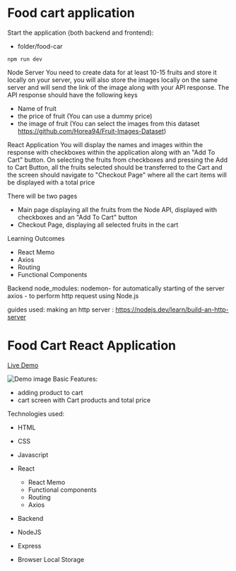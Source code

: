 # Food cart application

Start the application (both backend and frontend):
- folder/food-car
```
npm run dev
```

Node Server
You need to create data for at least 10-15 fruits and store it locally on your server, you will also store the images locally on the same server and will send the link of the image along with your API response. The API response should have the following keys

- Name of fruit
- the price of fruit (You can use a dummy price)
- the image of fruit (You can select the images from this dataset https://github.com/Horea94/Fruit-Images-Dataset)

React Application
You will display the names and images within the response with checkboxes within the application along with an "Add To Cart" button. On selecting the fruits from checkboxes and pressing the Add to Cart Button, all the fruits selected should be transferred to the Cart and the screen should navigate to "Checkout Page" where all the cart items will be displayed with a total price

There will be two pages

- Main page displaying all the fruits from the Node API, displayed with checkboxes and an "Add To Cart" button
- Checkout Page, displaying all selected fruits in the cart

Learning Outcomes

- React Memo
- Axios
- Routing
- Functional Components


Backend node_modules:
nodemon- for automatically starting of the server
axios - to perform http request using Node.js

guides used:
making an http server : https://nodejs.dev/learn/build-an-http-server

# Food Cart React Application

<a href="">Live Demo</a>

<img src="" alt="Demo image"/>
Basic Features:
 
- adding product to cart
- cart screen with Cart products and total price 

Technologies used:

- HTML
- CSS
- Javascript

- React
    - React Memo
    - Functional components
    - Routing
    - Axios
- Backend
 - NodeJS
 - Express
- Browser Local Storage